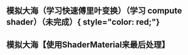 ## 模拟大海（学习快速傅里叶变换）（学习 compute shader）（未完成）{ style="color: red;"}
<preview path="../demo/babylon/computeShader2/shaderSea1.vue"></preview>

## 模拟大海【使用ShaderMaterial来最后处理】
<preview path="../demo/babylon/computeShader2/shaderSea2.vue"></preview>
